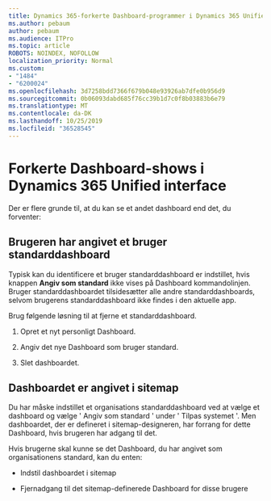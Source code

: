 ```yaml
---
title: Dynamics 365-forkerte Dashboard-programmer i Dynamics 365 Unified interface
ms.author: pebaum
author: pebaum
ms.audience: ITPro
ms.topic: article
ROBOTS: NOINDEX, NOFOLLOW
localization_priority: Normal
ms.custom:
- "1484"
- "6200024"
ms.openlocfilehash: 3d7258bdd7366f679b048e93926ab7dfe0b956d9
ms.sourcegitcommit: 0b06093dabd685f76cc39b1d7c0f8b03883b6e79
ms.translationtype: MT
ms.contentlocale: da-DK
ms.lasthandoff: 10/25/2019
ms.locfileid: "36528545"
---
```

# <a name="wrong-dashboard-shows-in-dynamics-365-unified-interface"></a>Forkerte Dashboard-shows i Dynamics 365 Unified interface

Der er flere grunde til, at du kan se et andet dashboard end det, du forventer:

## <a name="the-user-has-set-a-user-default-dashboard"></a>Brugeren har angivet et bruger standarddashboard 

Typisk kan du identificere et bruger standarddashboard er indstillet, hvis knappen **Angiv som standard** ikke vises på Dashboard kommandolinjen. Bruger standarddashboardet tilsidesætter alle andre standarddashboards, selvom brugerens standarddashboard ikke findes i den aktuelle app.

Brug følgende løsning til at fjerne et standarddashboard.

1. Opret et nyt personligt Dashboard.

2. Angiv det nye Dashboard som bruger standard.

3. Slet dashboardet.

## <a name="the-dashboard-is-set-in-the-sitemap"></a>Dashboardet er angivet i sitemap

Du har måske indstillet et organisations standarddashboard ved at vælge et dashboard og vælge ' Angiv som standard ' under ' Tilpas systemet '. Men dashboardet, der er defineret i sitemap-designeren, har forrang for dette Dashboard, hvis brugeren har adgang til det.

Hvis brugerne skal kunne se det Dashboard, du har angivet som organisationens standard, kan du enten:

* Indstil dashboardet i sitemap

* Fjernadgang til det sitemap-definerede Dashboard for disse brugere
